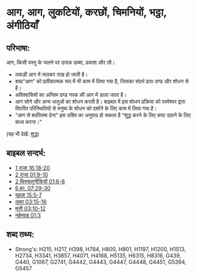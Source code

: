 # आग, आग, लुकटियों, करछों, चिमनियों, भट्ठा, अंगीठियाँ #

## परिभाषा: ##

आग, किसी वस्तु के जलने पर उत्पन्न ऊष्मा, प्रकाश और लौ।

* लकड़ी आग में जलकर राख हो जाती है।
* शब्द“आग” को प्रतीकात्मक रूप में भी काम में लिया गया है, जिसका संदर्भ प्रायः दण्ड और शोधन से है।
* अविश्वासियों का अन्तिम दण्ड नरक की आग में डाला जाता है।
* आग सोने और अन्य धातुओं का शोधन करती है। बाइबल में इस शोधन प्रक्रिया को परमेश्वर द्वारा विपरीत परिस्थितियों से मनुष्य के शोधन को दर्शाने के लिए काम में लिया गया है।
* “आग से बपतिस्मा देना” इस उक्ति का अनुवाद हो सकता है “शुद्ध करने के लिए कष्ट उठाने के लिए बाध्य करना।”

(यह भी देखें: [शुद्ध](../kt/purify.md))

## बाइबल सन्दर्भ: ##

* [1 राजा 16:18-20](rc://hi/tn/help/1ki/16/18)
* [2 राजा 01:9-10](rc://hi/tn/help/2ki/01/09)
* [2 थिस्सलुनीकियों 01:6-8](rc://hi/tn/help/2th/01/06)
* [प्रे.का. 07:29-30](rc://hi/tn/help/act/07/29)
* [यूहन्ना 15:5-7](rc://hi/tn/help/jhn/15/05)
* [लूका 03:15-16](rc://hi/tn/help/luk/03/15)
* [मत्ती 03:10-12](rc://hi/tn/help/mat/03/10)
* [नहेम्याह 01:3](rc://hi/tn/help/neh/01/03)

## शब्द तथ्य: ##

* Strong's: H215, H217, H398, H784, H800, H801, H1197, H1200, H1513, H2734, H3341, H3857, H4071, H4168, H5135, H6315, H8316, G439, G440, G1067, G2741, G4442, G4443, G4447, G4448, G4451, G5394, G5457
